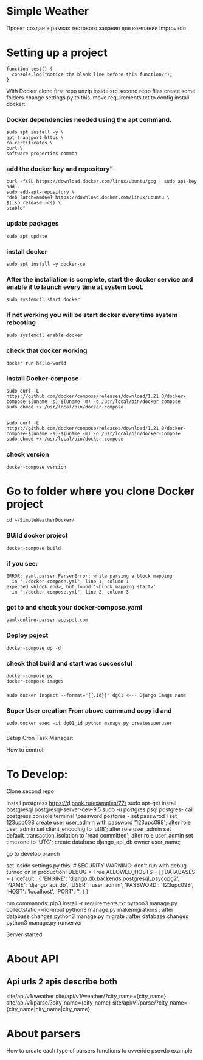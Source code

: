 # Simple Weather 
Проект создан в рамках тестового задания для компании Improvado

# Setting up a project 
```
function test() {
  console.log("notice the blank line before this function?");
}
```
With Docker
clone first repo
unzip inside src second repo files
create some folders
change settings.py to this.
move requirements.txt to config
install docker:
### Docker dependencies needed using the apt command.
```
sudo apt install -y \
apt-transport-https \
ca-certificates \
curl \
software-properties-common
```
### add the docker key and repository"
```
curl -fsSL https://download.docker.com/linux/ubuntu/gpg | sudo apt-key add -
sudo add-apt-repository \
"deb [arch=amd64] https://download.docker.com/linux/ubuntu \
$(lsb_release -cs) \
stable"
```
### update packages
```
sudo apt update
```
### install docker
```
sudo apt install -y docker-ce
```
### After the installation is complete, start the docker service and enable it to launch every time at system boot.
```
sudo systemctl start docker
```
### If not working you will be start docker every time system rebooting
```
sudo systemctl enable docker
```
### check that docker working
```
docker run hello-world
```
### Install Docker-compose
```
sudo curl -L https://github.com/docker/compose/releases/download/1.21.0/docker-compose-$(uname -s)-$(uname -m) -o /usr/local/bin/docker-compose
sudo chmod +x /usr/local/bin/docker-compose


sudo curl -L https://github.com/docker/compose/releases/download/1.21.0/docker-compose-$(uname -s)-$(uname -m) -o /usr/local/bin/docker-compose
sudo chmod +x /usr/local/bin/docker-compose
```

### check version
```
docker-compose version
```
# Go to folder where you clone Docker project
```
cd ~/SimpleWeatherDocker/
```
### BUild docker project
```
docker-compose build
```    
    
### if you see:
```
ERROR: yaml.parser.ParserError: while parsing a block mapping
  in "./docker-compose.yml", line 1, column 1
expected <block end>, but found '<block mapping start>'
  in "./docker-compose.yml", line 2, column 3
```
### got to and check your docker-compose.yaml
```
yaml-online-parser.appspot.com
```
### Deploy poject
```
docker-compose up -d
```
### check that build and start was successful
```
docker-compose ps
docker-compose images
```
###
```
sudo docker inspect --format="{{.Id}}" dg01 <--- Django Image name
```
### Super User creation From above command copy id and
```
sudo docker exec -it dg01_id python manage.py createsuperuser
```
###
Setup Cron Task Manager:


How to control:


# To Develop:
Clone second repo

Install postgress
    https://djbook.ru/examples/77/
    sudo apt-get install postgresql postgresql-server-dev-9.5
    sudo -u postgres psql postgres- call postgress console terminal
    \password postgres - set passwrod I set 123upc098
        create user user_admin with password '123upc098';
        alter role user_admin set client_encoding to 'utf8';
        alter role user_admin set default_transaction_isolation to 'read committed';
        alter role user_admin set timezone to 'UTC';
        create database django_api_db owner user_name;

go to develop branch

set inside settings.py this:
    # SECURITY WARNING: don't run with debug turned on in production!
    DEBUG = True
    ALLOWED_HOSTS = []
    DATABASES = {
        'default': {
            'ENGINE': 'django.db.backends.postgresql_psycopg2',
            'NAME': 'django_api_db',
            'USER': 'user_admin',
            'PASSWORD': '123upc098',
            'HOST': 'localhost',
            'PORT': '',
        }
    }

run commannds:
    pip3 install -r requirements.txt
    python3 manage.py collectstatic --no-input
    python3 manage.py makemigrations : after database changes
    python3 manage.py migrate : after database changes
    python3 manage.py runserver

Server started

# About API
## Api urls 2 apis describe both

site/api/v1/weather
site/api/v1/weather/?city_name={city_name}
site/api/v1/parse/?city_name={city_name}
site/api/v1/parse/?city_name={city_name|city_name|city_name}


# About parsers
How to create each type of parsers
functions to ovveride
psevdo example
